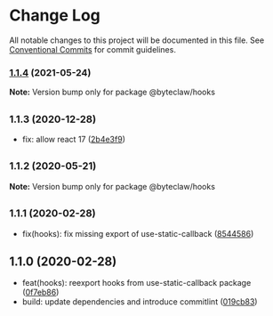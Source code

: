 # Change Log

All notable changes to this project will be documented in this file.
See [Conventional Commits](https://conventionalcommits.org) for commit guidelines.

### [1.1.4](https://github.com/byteclaw/hooks/compare/@byteclaw/hooks@1.1.3...@byteclaw/hooks@1.1.4) (2021-05-24)

**Note:** Version bump only for package @byteclaw/hooks





## <small>1.1.3 (2020-12-28)</small>

* fix: allow react 17 ([2b4e3f9](https://github.com/byteclaw/hooks/commit/2b4e3f9))





## <small>1.1.2 (2020-05-21)</small>

**Note:** Version bump only for package @byteclaw/hooks





## <small>1.1.1 (2020-02-28)</small>

* fix(hooks): fix missing export of use-static-callback ([8544586](https://github.com/byteclaw/hooks/commit/8544586))





## 1.1.0 (2020-02-28)

* feat(hooks): reexport hooks from use-static-callback package ([0f7eb86](https://github.com/byteclaw/hooks/commit/0f7eb86))
* build: update dependencies and introduce commitlint ([019cb83](https://github.com/byteclaw/hooks/commit/019cb83))
